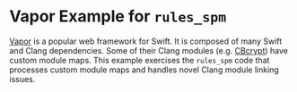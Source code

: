 # Vapor Example for `rules_spm`

[Vapor](https://github.com/vapor/vapor) is a popular web framework for Swift. It is composed of many
Swift and Clang dependencies. Some of their Clang modules
(e.g. [CBcrypt](https://github.com/vapor/vapor/blob/main/Sources/CBcrypt/include/module.modulemap)) 
have custom module maps. This example exercises the `rules_spm` code that processes custom module
maps and handles novel Clang module linking issues.
